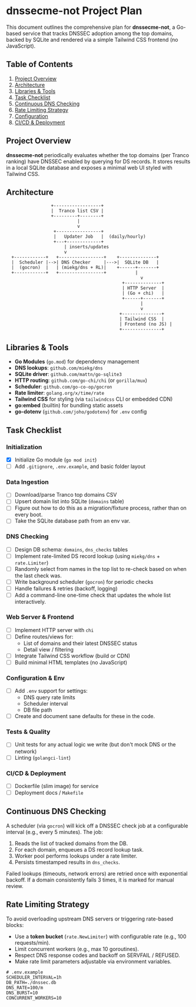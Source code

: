 # dnssecme-not Project Plan

This document outlines the comprehensive plan for **dnssecme-not**, a Go-based service that tracks DNSSEC adoption among the top domains, backed by SQLite and rendered via a simple Tailwind CSS frontend (no JavaScript).

## Table of Contents
1. [Project Overview](#project-overview)
2. [Architecture](#architecture)
3. [Libraries & Tools](#libraries--tools)
4. [Task Checklist](#task-checklist)
5. [Continuous DNS Checking](#continuous-dns-checking)
6. [Rate Limiting Strategy](#rate-limiting-strategy)
7. [Configuration](#configuration)
8. [CI/CD & Deployment](#ci-cd--deployment)

## Project Overview

**dnssecme-not** periodically evaluates whether the top domains (per Tranco ranking) have DNSSEC enabled by querying for DS records. It stores results in a local SQLite database and exposes a minimal web UI styled with Tailwind CSS.

## Architecture

```text
                 +------------------+
                 |  Tranco list CSV |
                 +---------+--------+
                           |
                           v
                  +-----------------+
                  |   Updater Job   |  (daily/hourly)
                  +---+-------------+
                      | inserts/updates
                      v
  +------------+   +-----------------+    +--------------+
  |  Scheduler |-->| DNS Checker     |--->|  SQLite DB   |
  |  (gocron)  |   | (miekg/dns + RL)|    +------+-------+
  +------------+   +-----------------+           |
                                                   v
                                            +--------------+
                                            | HTTP Server  |
                                            | (Go + chi)   |
                                            +------+-------+
                                                   |
                                                   v
                                           +---------------+
                                           | Tailwind CSS  |
                                           | Frontend (no JS) |
                                           +---------------+
```

## Libraries & Tools

- **Go Modules** (`go.mod`) for dependency management
- **DNS lookups**: `github.com/miekg/dns`
- **SQLite driver**: `github.com/mattn/go-sqlite3`
- **HTTP routing**: `github.com/go-chi/chi` (or `gorilla/mux`)
- **Scheduler**: `github.com/go-co-op/gocron`
- **Rate limiter**: `golang.org/x/time/rate`
- **Tailwind CSS** for styling (via `tailwindcss` CLI or embedded CDN)
- **go:embed** (builtin) for bundling static assets
- **go-dotenv** (`github.com/joho/godotenv`) for `.env` config

## Task Checklist

### Initialization
- [x] Initialize Go module (`go mod init`)
- [ ] Add `.gitignore`, `.env.example`, and basic folder layout

### Data Ingestion
- [ ] Download/parse Tranco top domains CSV
- [ ] Upsert domain list into SQLite (`domains` table)
- [ ] Figure out how to do this as a migration/fixture process, rather than on every boot.
- [ ] Take the SQLite database path from an env var. 

### DNS Checking
- [ ] Design DB schema: `domains`, `dns_checks` tables
- [ ] Implement rate-limited DS record lookup (using `miekg/dns` + `rate.Limiter`)
- [ ] Randomly select from names in the top list to re-check based on when the last check was.
- [ ] Write background scheduler (`gocron`) for periodic checks
- [ ] Handle failures & retries (backoff, logging)
- [ ] Add a command-line one-time check that updates the whole list interactively.

### Web Server & Frontend
- [ ] Implement HTTP server with `chi`
- [ ] Define routes/views for:
  - List of domains and their latest DNSSEC status
  - Detail view / filtering
- [ ] Integrate Tailwind CSS workflow (build or CDN)
- [ ] Build minimal HTML templates (no JavaScript)

### Configuration & Env
- [ ] Add `.env` support for settings:
  - DNS query rate limits
  - Scheduler interval
  - DB file path
- [ ] Create and document sane defaults for these in the code.

### Tests & Quality
- [ ] Unit tests for any actual logic we write (but don't mock DNS or the network)
- [ ] Linting (`golangci-lint`)

### CI/CD & Deployment
- [ ] Dockerfile (slim image) for service
- [ ] Deployment docs / `Makefile`

## Continuous DNS Checking

A scheduler (via `gocron`) will kick off a DNSSEC check job at a configurable interval (e.g., every 5 minutes). The job:
1. Reads the list of tracked domains from the DB.
2. For each domain, enqueues a DS record lookup task.
3. Worker pool performs lookups under a rate limiter.
4. Persists timestamped results in `dns_checks`.

Failed lookups (timeouts, network errors) are retried once with exponential backoff. If a domain consistently fails 3 times, it is marked for manual review.

## Rate Limiting Strategy

To avoid overloading upstream DNS servers or triggering rate-based blocks:
- Use a **token bucket** (`rate.NewLimiter`) with configurable rate (e.g., 100 requests/min).
- Limit concurrent workers (e.g., max 10 goroutines).
- Respect DNS response codes and backoff on SERVFAIL / REFUSED.
- Make rate limit parameters adjustable via environment variables.

```env
# .env.example
SCHEDULER_INTERVAL=1h
DB_PATH=./dnssec.db
DNS_RATE=100/m
DNS_BURST=10
CONCURRENT_WORKERS=10
```


